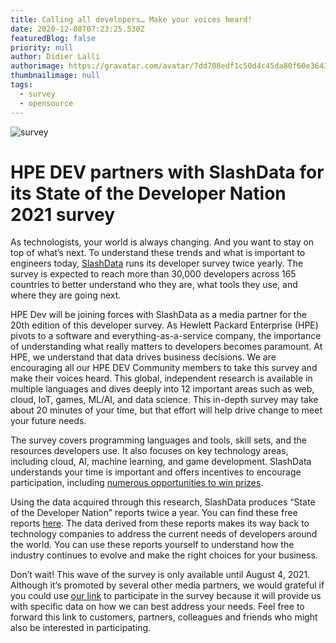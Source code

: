 ```yaml
---
title: Calling all developers… Make your voices heard!
date: 2020-12-08T07:23:25.530Z
featuredBlog: false
priority: null
author: Didier Lalli
authorimage: https://gravatar.com/avatar/7dd708edf1c50d4c45da80f60e3643e7?s=192
thumbnailimage: null
tags:
  - survey
  - opensource
---
```

![survey](https://hpe-developer-portal.s3.amazonaws.com/uploads/media/2020/12/survey-1607412365622.png)

# HPE DEV partners with SlashData for its State of the Developer Nation 2021 survey
As technologists, your world is always changing. And you want to stay on top of what’s next. To understand these trends and what is important to engineers today, [SlashData](http://slashdata.co/) runs its developer survey twice yearly. The survey is expected to reach more than 30,000 developers across 165 countries to better understand who they are, what tools they use, and where they are going next.

HPE Dev will be joining forces with SlashData as a media partner for the 20th edition of this developer survey. As Hewlett Packard Enterprise (HPE) pivots to a software and everything-as-a-service company, the importance of understanding what really matters to developers becomes paramount. At HPE, we understand that data drives business decisions. We are encouraging all our HPE DEV Community members to take this survey and make their voices heard. 
This global, independent research is available in multiple languages and dives deeply into 12 important areas such as web, cloud, IoT, games, ML/AI, and data science. This in-depth survey may take about 20 minutes of your time, but that effort will help drive change to meet your future needs.

The survey covers programming languages and tools, skill sets, and the resources developers use. It also focuses on key technology areas, including cloud, AI, machine learning, and game development. SlashData understands your time is important and offers incentives to encourage participation, including [numerous opportunities to win prizes](https://www.developereconomics.net/prizes).

Using the data acquired through this research, SlashData produces “State of the Developer Nation” reports twice a year. You can find these free reports [here](https://www.slashdata.co/free-resources?section=subscribe). The data derived from these reports makes its way back to technology companies to address the current needs of developers around the world. You can use these reports yourself to understand how the industry continues to evolve and make the right choices for your business.

Don’t wait! This wave of the survey is only available until August 4, 2021. Although it’s promoted by several other media partners, we would grateful if you could use [our link](https://www.developereconomics.net/?member_id=hpe) to participate in the survey because it will provide us with specific data on how we can best address your needs. Feel free to forward this link to customers, partners, colleagues and friends who might also be interested in participating.

